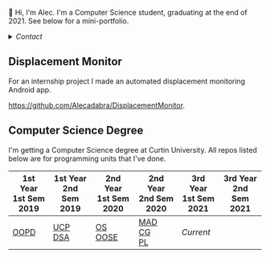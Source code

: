 👋 Hi, I'm Alec. I'm a Computer Science student, graduating at the end of 2021. See below for a mini-portfolio.

<details>
  <summary><i>Contact</i></summary>
  
  📧 Email | 💬 Discord
  ---                         | ---
  alecadabra.github@gmail.com | Alecadabra#0744
</details>

## Displacement Monitor

For an internship project I made an automated displacement monitoring Android app.

https://github.com/Alecadabra/DisplacementMonitor.

## Computer Science Degree

I'm getting a Computer Science degree at Curtin University. All repos listed below are for programming units that I've done.

1st Year <br> 1st Sem <br> 2019 | 1st Year <br> 2nd Sem <br> 2019 | 2nd Year <br> 1st Sem <br> 2020 | 2nd Year <br> 2nd Sem <br> 2020 | 3rd Year <br> 1st Sem <br> 2021 | 3rd Year <br> 2nd Sem <br> 2021  
--- | --- | --- | --- | --- | --- |
[OOPD](https://github.com/Alecadabra/OOPD) | [UCP](https://github.com/Alecadabra/UCP)<br>[DSA](https://github.com/Alecadabra/DSA) | [OS](https://github.com/Alecadabra/OS)<br>[OOSE](https://github.com/Alecadabra/OOSE) | [MAD](https://github.com/Alecadabra/MAD)<br>[CG](https://github.com/Alecadabra/CG)<br>[PL](https://github.com/Alecadabra/PL) | *Current*
